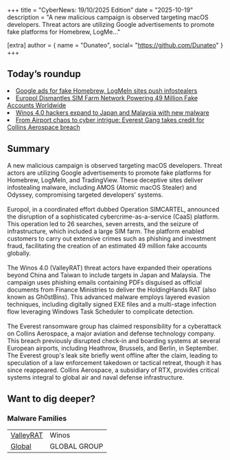 +++
  title = "CyberNews: 19/10/2025 Edition"
  date = "2025-10-19"
  description = "A new malicious campaign is observed targeting macOS developers. Threat actors are utilizing Google advertisements to promote fake platforms for Homebrew, LogMe..."

  [extra]
  author = { name = "Dunateo", social= "https://github.com/Dunateo" }
  +++
<html><body>
<h2>Today’s roundup</h2>
<li><a href='https://www.bleepingcomputer.com/news/security/google-ads-for-fake-homebrew-logmein-sites-push-infostealers/'>Google ads for fake Homebrew, LogMeIn sites push infostealers</a></li>
<li><a href='https://thehackernews.com/2025/10/europol-dismantles-sim-farm-network.html'>Europol Dismantles SIM Farm Network Powering 49 Million Fake Accounts Worldwide</a></li>
<li><a href='https://securityaffairs.com/183580/security/winos-4-0-hackers-expand-to-japan-and-malaysia-with-new-malware.html'>Winos 4.0 hackers expand to Japan and Malaysia with new malware</a></li>
<li><a href='https://securityaffairs.com/183567/breaking-news/from-airport-chaos-to-cyber-intrigue-everest-gang-takes-credit-for-collins-aerospace-breach.html'>From Airport chaos to cyber intrigue: Everest Gang takes credit for Collins Aerospace breach</a></li>
<h2>Summary</h2>
<p>A new malicious campaign is observed targeting macOS developers. Threat actors are utilizing Google advertisements to promote fake platforms for Homebrew, LogMeIn, and TradingView. These deceptive sites deliver infostealing malware, including AMOS (Atomic macOS Stealer) and Odyssey, compromising targeted developers' systems.<br><br>Europol, in a coordinated effort dubbed Operation SIMCARTEL, announced the disruption of a sophisticated cybercrime-as-a-service (CaaS) platform. This operation led to 26 searches, seven arrests, and the seizure of infrastructure, which included a large SIM farm. The platform enabled customers to carry out extensive crimes such as phishing and investment fraud, facilitating the creation of an estimated 49 million fake accounts globally.<br><br>The Winos 4.0 (ValleyRAT) threat actors have expanded their operations beyond China and Taiwan to include targets in Japan and Malaysia. The campaign uses phishing emails containing PDFs disguised as official documents from Finance Ministries to deliver the HoldingHands RAT (also known as Gh0stBins). This advanced malware employs layered evasion techniques, including digitally signed EXE files and a multi-stage infection flow leveraging Windows Task Scheduler to complicate detection.<br><br>The Everest ransomware group has claimed responsibility for a cyberattack on Collins Aerospace, a major aviation and defense technology company. This breach previously disrupted check-in and boarding systems at several European airports, including Heathrow, Brussels, and Berlin, in September. The Everest group's leak site briefly went offline after the claim, leading to speculation of a law enforcement takedown or tactical retreat, though it has since reappeared. Collins Aerospace, a subsidiary of RTX, provides critical systems integral to global air and naval defense infrastructure.</p>
<h2>Want to dig deeper?</h2>
<h3>Malware Families</h3>
<table><tbody><tr> <td><a href='https://malpedia.caad.fkie.fraunhofer.de/details/win.valley_rat'>ValleyRAT</a></td>  <td>Winos</td> </tr>
<tr> <td><a href='https://malpedia.caad.fkie.fraunhofer.de/details/win.global'>Global</a></td>  <td>GLOBAL GROUP</td> </tr>
</tbody></table></body></html>